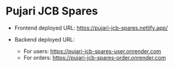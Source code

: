 # Pujari JCB Spares

- Frontend deployed URL: https://pujari-jcb-spares.netlify.app/

- Backend deployed URL:
  - For users: https://pujari-jcb-spares-user.onrender.com
  - For orders: https://pujari-jcb-spares-order.onrender.com
